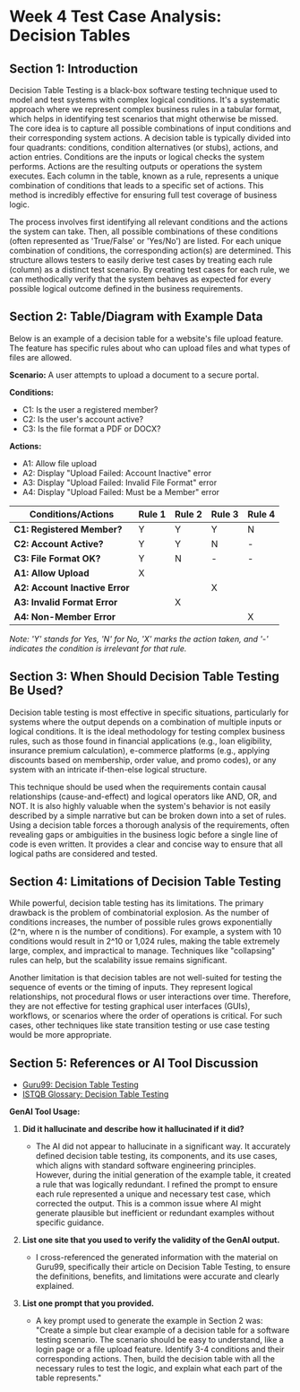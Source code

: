 # Week 4 Test Case Analysis: Decision Tables

## Section 1: Introduction
Decision Table Testing is a black-box software testing technique used to model and test systems with complex logical conditions. It's a systematic approach where we represent complex business rules in a tabular format, which helps in identifying test scenarios that might otherwise be missed. The core idea is to capture all possible combinations of input conditions and their corresponding system actions. A decision table is typically divided into four quadrants: conditions, condition alternatives (or stubs), actions, and action entries. Conditions are the inputs or logical checks the system performs. Actions are the resulting outputs or operations the system executes. Each column in the table, known as a rule, represents a unique combination of conditions that leads to a specific set of actions. This method is incredibly effective for ensuring full test coverage of business logic.

The process involves first identifying all relevant conditions and the actions the system can take. Then, all possible combinations of these conditions (often represented as 'True/False' or 'Yes/No') are listed. For each unique combination of conditions, the corresponding action(s) are determined. This structure allows testers to easily derive test cases by treating each rule (column) as a distinct test scenario. By creating test cases for each rule, we can methodically verify that the system behaves as expected for every possible logical outcome defined in the business requirements.

## Section 2: Table/Diagram with Example Data
Below is an example of a decision table for a website's file upload feature. The feature has specific rules about who can upload files and what types of files are allowed.

**Scenario:** A user attempts to upload a document to a secure portal.

**Conditions:**
- C1: Is the user a registered member?
- C2: Is the user's account active?
- C3: Is the file format a PDF or DOCX?

**Actions:**
- A1: Allow file upload
- A2: Display "Upload Failed: Account Inactive" error
- A3: Display "Upload Failed: Invalid File Format" error
- A4: Display "Upload Failed: Must be a Member" error

| Conditions/Actions | Rule 1 | Rule 2 | Rule 3 | Rule 4 |
|-------------------|---------|---------|---------|---------|
| **C1: Registered Member?** | Y | Y | Y | N |
| **C2: Account Active?** | Y | Y | N | - |
| **C3: File Format OK?** | Y | N | - | - |
| **A1: Allow Upload** | X | | | |
| **A2: Account Inactive Error** | | | X | |
| **A3: Invalid Format Error** | | X | | |
| **A4: Non-Member Error** | | | | X |

*Note: 'Y' stands for Yes, 'N' for No, 'X' marks the action taken, and '-' indicates the condition is irrelevant for that rule.*

## Section 3: When Should Decision Table Testing Be Used?
Decision table testing is most effective in specific situations, particularly for systems where the output depends on a combination of multiple inputs or logical conditions. It is the ideal methodology for testing complex business rules, such as those found in financial applications (e.g., loan eligibility, insurance premium calculation), e-commerce platforms (e.g., applying discounts based on membership, order value, and promo codes), or any system with an intricate if-then-else logical structure.

This technique should be used when the requirements contain causal relationships (cause-and-effect) and logical operators like AND, OR, and NOT. It is also highly valuable when the system's behavior is not easily described by a simple narrative but can be broken down into a set of rules. Using a decision table forces a thorough analysis of the requirements, often revealing gaps or ambiguities in the business logic before a single line of code is even written. It provides a clear and concise way to ensure that all logical paths are considered and tested.

## Section 4: Limitations of Decision Table Testing
While powerful, decision table testing has its limitations. The primary drawback is the problem of combinatorial explosion. As the number of conditions increases, the number of possible rules grows exponentially (2^n, where n is the number of conditions). For example, a system with 10 conditions would result in 2^10 or 1,024 rules, making the table extremely large, complex, and impractical to manage. Techniques like "collapsing" rules can help, but the scalability issue remains significant.

Another limitation is that decision tables are not well-suited for testing the sequence of events or the timing of inputs. They represent logical relationships, not procedural flows or user interactions over time. Therefore, they are not effective for testing graphical user interfaces (GUIs), workflows, or scenarios where the order of operations is critical. For such cases, other techniques like state transition testing or use case testing would be more appropriate.

## Section 5: References or AI Tool Discussion
- [Guru99: Decision Table Testing](https://www.guru99.com/decision-table-testing.html)
- [ISTQB Glossary: Decision Table Testing](https://glossary.istqb.org/en/search/decision%20table%20testing)

**GenAI Tool Usage:**
1. **Did it hallucinate and describe how it hallucinated if it did?**
   - The AI did not appear to hallucinate in a significant way. It accurately defined decision table testing, its components, and its use cases, which aligns with standard software engineering principles. However, during the initial generation of the example table, it created a rule that was logically redundant. I refined the prompt to ensure each rule represented a unique and necessary test case, which corrected the output. This is a common issue where AI might generate plausible but inefficient or redundant examples without specific guidance.

2. **List one site that you used to verify the validity of the GenAI output.**
   - I cross-referenced the generated information with the material on Guru99, specifically their article on Decision Table Testing, to ensure the definitions, benefits, and limitations were accurate and clearly explained.

3. **List one prompt that you provided.**
   - A key prompt used to generate the example in Section 2 was: "Create a simple but clear example of a decision table for a software testing scenario. The scenario should be easy to understand, like a login page or a file upload feature. Identify 3-4 conditions and their corresponding actions. Then, build the decision table with all the necessary rules to test the logic, and explain what each part of the table represents."
